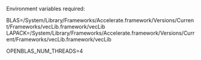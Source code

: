 Environment variables required:

BLAS=/System/Library/Frameworks/Accelerate.framework/Versions/Current/Frameworks/vecLib.framework/vecLib
LAPACK=/System/Library/Frameworks/Accelerate.framework/Versions/Current/Frameworks/vecLib.framework/vecLib

OPENBLAS_NUM_THREADS=4